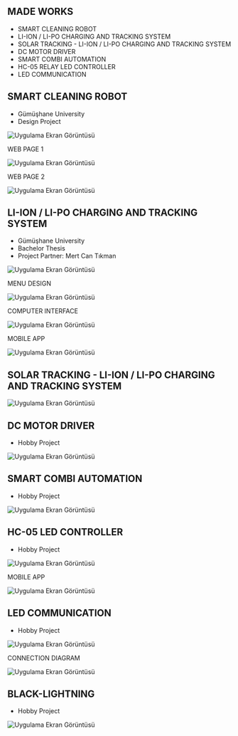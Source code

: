## MADE WORKS 

- SMART CLEANING ROBOT
- LI-ION / LI-PO CHARGING AND TRACKING SYSTEM
- SOLAR TRACKING - LI-ION / LI-PO CHARGING AND TRACKING SYSTEM
- DC MOTOR DRIVER 
- SMART COMBI AUTOMATION
- HC-05 RELAY LED CONTROLLER
- LED COMMUNICATION 


## SMART CLEANING ROBOT

- Gümüşhane University
- Design Project

![Uygulama Ekran Görüntüsü](figure/smartCleaningRobot.png)


WEB PAGE 1

![Uygulama Ekran Görüntüsü](figure/smartCleaningRobot_mobile_app.PNG)


WEB PAGE 2

![Uygulama Ekran Görüntüsü](figure/webpage_2%20.PNG)


## LI-ION / LI-PO CHARGING AND TRACKING SYSTEM

- Gümüşhane University
- Bachelor Thesis
- Project Partner: Mert Can Tıkman


![Uygulama Ekran Görüntüsü](figure/lipo.png)








MENU DESIGN 

![Uygulama Ekran Görüntüsü](figure/lipo_menu.png)


COMPUTER INTERFACE

![Uygulama Ekran Görüntüsü](figure/lipo_computer_interface.png)


MOBILE APP 

![Uygulama Ekran Görüntüsü](figure/lipo_mobile_app.png)



## SOLAR TRACKING - LI-ION / LI-PO CHARGING AND TRACKING SYSTEM



![Uygulama Ekran Görüntüsü](figure/Lipo4.jpg)






## DC MOTOR DRIVER

- Hobby Project


![Uygulama Ekran Görüntüsü](figure/Motor_Driver.png)






## SMART COMBI AUTOMATION 

- Hobby Project

![Uygulama Ekran Görüntüsü](figure/otomasyon.png)


## HC-05 LED CONTROLLER

- Hobby Project
 
![Uygulama Ekran Görüntüsü](figure/hc05RelayControl.png)


MOBILE APP 
 
![Uygulama Ekran Görüntüsü](figure/hc05RelayMobile.png)



## LED COMMUNICATION 

- Hobby Project

![Uygulama Ekran Görüntüsü](figure/ledCom.png)


CONNECTION DIAGRAM


![Uygulama Ekran Görüntüsü](figure/ledComCircuit.png)


## BLACK-LIGHTNING

- Hobby Project

![Uygulama Ekran Görüntüsü](figure/Black-Lightning.PNG)

